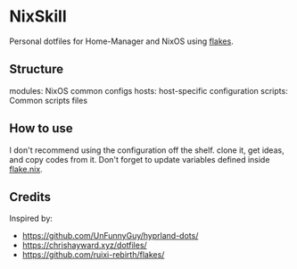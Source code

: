 # NixSkill

Personal dotfiles for Home-Manager and NixOS using [flakes](https://nixos.wiki/wiki/Flakes).

## Structure

modules: NixOS common configs
hosts: host-specific configuration
scripts: Common scripts files

## How to use

I don't recommend using the configuration off the shelf. clone it, get ideas, and copy codes from it.
Don't forget to update variables defined inside [flake.nix](https://github.com/ASafaeirad/NixSkill/blob/main/flake.nix).

## Credits

Inspired by:

* https://github.com/UnFunnyGuy/hyprland-dots/
* https://chrishayward.xyz/dotfiles/
* https://github.com/ruixi-rebirth/flakes/
